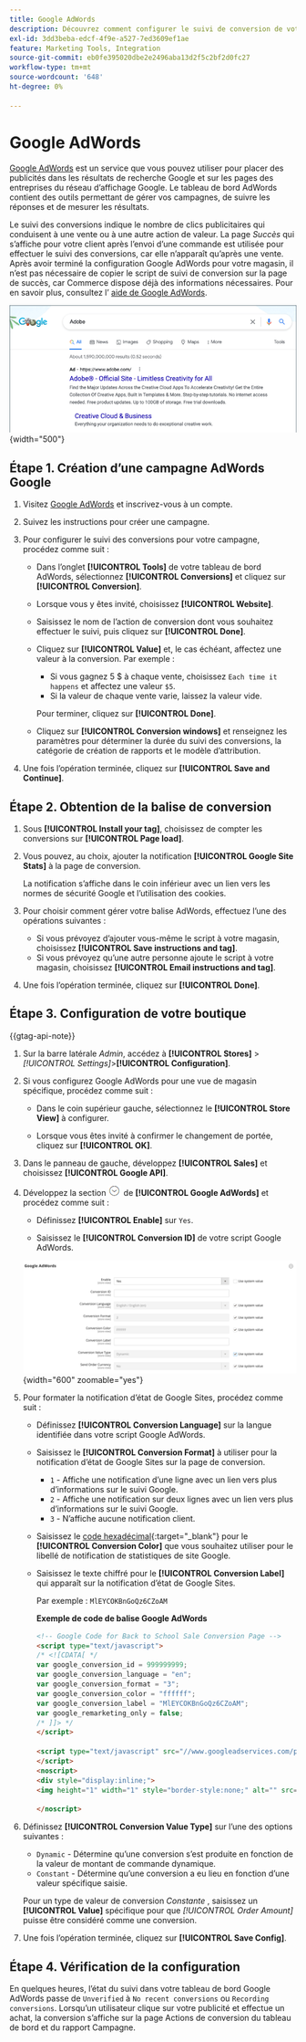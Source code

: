 ```yaml
---
title: Google AdWords
description: Découvrez comment configurer le suivi de conversion de votre boutique Commerce pour Google AdWords afin de mesurer les clics publicitaires conduisant à une vente ou à une autre action de valeur.
exl-id: 3dd3beba-edcf-4f9e-a527-7ed3609ef1ae
feature: Marketing Tools, Integration
source-git-commit: eb0fe395020dbe2e2496aba13d2f5c2bf2d0fc27
workflow-type: tm+mt
source-wordcount: '648'
ht-degree: 0%

---
```


# Google AdWords

[Google AdWords][1] est un service que vous pouvez utiliser pour placer des publicités dans les résultats de recherche Google et sur les pages des entreprises du réseau d’affichage Google. Le tableau de bord AdWords contient des outils permettant de gérer vos campagnes, de suivre les réponses et de mesurer les résultats.

Le suivi des conversions indique le nombre de clics publicitaires qui conduisent à une vente ou à une autre action de valeur. La page _Succès_ qui s’affiche pour votre client après l’envoi d’une commande est utilisée pour effectuer le suivi des conversions, car elle n’apparaît qu’après une vente. Après avoir terminé la configuration Google AdWords pour votre magasin, il n’est pas nécessaire de copier le script de suivi de conversion sur la page de succès, car Commerce dispose déjà des informations nécessaires. Pour en savoir plus, consultez l’ [aide de Google AdWords][2].

![Adobe la publicité dans les résultats de recherche Google](./assets/google-adwords-adobe-ad.png){width="500"}

## Étape 1. Création d’une campagne AdWords Google

1. Visitez [Google AdWords][3] et inscrivez-vous à un compte.

1. Suivez les instructions pour créer une campagne.

1. Pour configurer le suivi des conversions pour votre campagne, procédez comme suit :

   - Dans l’onglet **[!UICONTROL Tools]** de votre tableau de bord AdWords, sélectionnez **[!UICONTROL Conversions]** et cliquez sur **[!UICONTROL Conversion]**.

   - Lorsque vous y êtes invité, choisissez **[!UICONTROL Website]**.

   - Saisissez le nom de l’action de conversion dont vous souhaitez effectuer le suivi, puis cliquez sur **[!UICONTROL Done]**.

   - Cliquez sur **[!UICONTROL Value]** et, le cas échéant, affectez une valeur à la conversion. Par exemple :

      - Si vous gagnez 5 $ à chaque vente, choisissez `Each time it happens` et affectez une valeur `$5`.
      - Si la valeur de chaque vente varie, laissez la valeur vide.

     Pour terminer, cliquez sur **[!UICONTROL Done]**.

   - Cliquez sur **[!UICONTROL Conversion windows]** et renseignez les paramètres pour déterminer la durée du suivi des conversions, la catégorie de création de rapports et le modèle d’attribution.

1. Une fois l’opération terminée, cliquez sur **[!UICONTROL Save and Continue]**.

## Étape 2. Obtention de la balise de conversion

1. Sous **[!UICONTROL Install your tag]**, choisissez de compter les conversions sur **[!UICONTROL Page load]**.

1. Vous pouvez, au choix, ajouter la notification **[!UICONTROL Google Site Stats]** à la page de conversion.

   La notification s’affiche dans le coin inférieur avec un lien vers les normes de sécurité Google et l’utilisation des cookies.

1. Pour choisir comment gérer votre balise AdWords, effectuez l’une des opérations suivantes :

   - Si vous prévoyez d’ajouter vous-même le script à votre magasin, choisissez **[!UICONTROL Save instructions and tag]**.
   - Si vous prévoyez qu’une autre personne ajoute le script à votre magasin, choisissez **[!UICONTROL Email instructions and tag]**.

1. Une fois l’opération terminée, cliquez sur **[!UICONTROL Done]**.

## Étape 3. Configuration de votre boutique

{{gtag-api-note}}

1. Sur la barre latérale _Admin_, accédez à **[!UICONTROL Stores]** > _[!UICONTROL Settings]_>**[!UICONTROL Configuration]**.

1. Si vous configurez Google AdWords pour une vue de magasin spécifique, procédez comme suit :

   - Dans le coin supérieur gauche, sélectionnez le **[!UICONTROL Store View]** à configurer.

   - Lorsque vous êtes invité à confirmer le changement de portée, cliquez sur **[!UICONTROL OK]**.

1. Dans le panneau de gauche, développez **[!UICONTROL Sales]** et choisissez **[!UICONTROL Google API]**.

1. Développez la section ![Sélecteur d’extension](../assets/icon-display-expand.png) de **[!UICONTROL Google AdWords]** et procédez comme suit :

   - Définissez **[!UICONTROL Enable]** sur `Yes`.

   - Saisissez le **[!UICONTROL Conversion ID]** de votre script Google AdWords.

   ![Configuration des ventes - API Google Ads](../configuration-reference/sales/assets/google-api-google-adwords.png){width="600" zoomable="yes"}

1. Pour formater la notification d’état de Google Sites, procédez comme suit :

   - Définissez **[!UICONTROL Conversion Language]** sur la langue identifiée dans votre script Google AdWords.

   - Saisissez le **[!UICONTROL Conversion Format]** à utiliser pour la notification d’état de Google Sites sur la page de conversion.

      - `1` - Affiche une notification d’une ligne avec un lien vers plus d’informations sur le suivi Google.
      - `2` - Affiche une notification sur deux lignes avec un lien vers plus d’informations sur le suivi Google.
      - `3` - N’affiche aucune notification client.

   - Saisissez le [code hexadécimal][4]{:target=&quot;_blank&quot;} pour le **[!UICONTROL Conversion Color]** que vous souhaitez utiliser pour le libellé de notification de statistiques de site Google.

   - Saisissez le texte chiffré pour le **[!UICONTROL Conversion Label]** qui apparaît sur la notification d’état de Google Sites.

     Par exemple : `MlEYCOKBnGoQz6CZoAM`

     **Exemple de code de balise Google AdWords**

     ```html
     <!-- Google Code for Back to School Sale Conversion Page -->
     <script type="text/javascript">
     /* <![CDATA[ */
     var google_conversion_id = 999999999;
     var google_conversion_language = "en";
     var google_conversion_format = "3";
     var google_conversion_color = "ffffff";
     var google_conversion_label = "MlEYCOKBnGoQz6CZoAM";
     var google_remarketing_only = false;
     /* ]]> */
     </script>
     
     <script type="text/javascript" src="//www.googleadservices.com/pagead/conversion.js">
     </script>
     <noscript>
     <div style="display:inline;">
     <img height="1" width="1" style="border-style:none;" alt="" src="//www.googleadservices.com/pagead/conversion/872829007/?label=MlEYCOKBnGoQz6CZoAM&amp;guid=ON&amp;script=0"/>
     
     </noscript>
     ```

1. Définissez **[!UICONTROL Conversion Value Type]** sur l’une des options suivantes :

   - `Dynamic` - Détermine qu’une conversion s’est produite en fonction de la valeur de montant de commande dynamique.
   - `Constant` - Détermine qu’une conversion a eu lieu en fonction d’une valeur spécifique saisie.

   Pour un type de valeur de conversion _Constante_ , saisissez un **[!UICONTROL Value]** spécifique pour que _[!UICONTROL Order Amount]_&#x200B;puisse être considéré comme une conversion.

1. Une fois l’opération terminée, cliquez sur **[!UICONTROL Save Config]**.

## Étape 4. Vérification de la configuration

En quelques heures, l’état du suivi dans votre tableau de bord Google AdWords passe de `Unverified` à `No recent conversions` ou `Recording conversions`. Lorsqu’un utilisateur clique sur votre publicité et effectue un achat, la conversion s’affiche sur la page Actions de conversion du tableau de bord et du rapport Campagne.

[1]: https://www.google.com/adwords/
[2]: https://support.google.com/adwords/answer/6095821
[3]: https://ads.google.com/
[4]: https://www.w3schools.com/colors/colors_picker.asp
